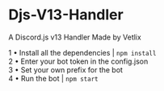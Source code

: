 # Djs-V13-Handler
A Discord.js v13 Handler Made by Vetlix

1 • Install all the dependencies | ``npm install``\
2 • Enter your bot token in the config.json\
3 • Set your own prefix for the bot\
4 • Run the bot | ``npm start``

